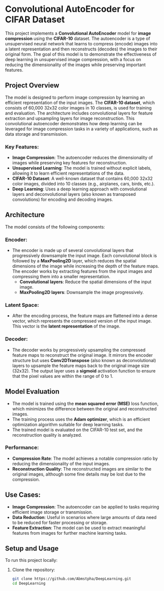 # Convolutional AutoEncoder for CIFAR Dataset

This project implements a **Convolutional AutoEncoder** model for **image compression** using the **CIFAR-10** dataset. The autoencoder is a type of unsupervised neural network that learns to compress (encode) images into a latent representation and then reconstructs (decodes) the images to their original form. The goal of this model is to demonstrate the effectiveness of deep learning in unsupervised image compression, with a focus on reducing the dimensionality of the images while preserving important features.

## Project Overview

The model is designed to perform image compression by learning an efficient representation of the input images. The **CIFAR-10 dataset**, which consists of 60,000 32x32 color images in 10 classes, is used for training and evaluation. The architecture includes convolutional layers for feature extraction and upsampling layers for image reconstruction. This convolutional autoencoder demonstrates how deep learning can be leveraged for image compression tasks in a variety of applications, such as data storage and transmission.

### Key Features:
- **Image Compression**: The autoencoder reduces the dimensionality of images while preserving key features for reconstruction.
- **Unsupervised Learning**: The model is trained without explicit labels, allowing it to learn efficient representations of the data.
- **CIFAR-10 Dataset**: A well-known dataset that contains 60,000 32x32 color images, divided into 10 classes (e.g., airplanes, cars, birds, etc.).
- **Deep Learning**: Uses a deep learning approach with convolutional layers and deconvolutional layers (also known as transposed convolutions) for encoding and decoding images.

## Architecture

The model consists of the following components:

### Encoder:
- The encoder is made up of several convolutional layers that progressively downsample the input image. Each convolutional block is followed by a **MaxPooling2D** layer, which reduces the spatial dimensions of the image while increasing the depth of the feature maps. The encoder works by extracting features from the input images and compressing them into a smaller representation.
  - **Convolutional layers**: Reduce the spatial dimensions of the input image.
  - **MaxPooling2D layers**: Downsample the image progressively.

### Latent Space:
- After the encoding process, the feature maps are flattened into a dense vector, which represents the compressed version of the input image. This vector is the **latent representation** of the image.

### Decoder:
- The decoder works by progressively upsampling the compressed feature maps to reconstruct the original image. It mirrors the encoder structure but uses **Conv2DTranspose** (also known as deconvolutional) layers to upsample the feature maps back to the original image size (32x32). The output layer uses a **sigmoid** activation function to ensure that the pixel values are within the range of 0 to 1.

## Model Evaluation

- The model is trained using the **mean squared error (MSE)** loss function, which minimizes the difference between the original and reconstructed images.
- The training process uses the **Adam optimizer**, which is an efficient optimization algorithm suitable for deep learning tasks.
- The trained model is evaluated on the CIFAR-10 test set, and the reconstruction quality is analyzed.

### Performance:
- **Compression Rate**: The model achieves a notable compression ratio by reducing the dimensionality of the input images.
- **Reconstruction Quality**: The reconstructed images are similar to the original images, although some fine details may be lost due to the compression.

## Use Cases:
- **Image Compression**: The autoencoder can be applied to tasks requiring efficient image storage or transmission.
- **Data Reduction**: Useful in scenarios where large amounts of data need to be reduced for faster processing or storage.
- **Feature Extraction**: The model can be used to extract meaningful features from images for further machine learning tasks.

## Setup and Usage

To run this project locally:

1. Clone the repository:
   ```bash
   git clone https://github.com/Abmstpha/DeepLearning.git
   cd DeepLearning
